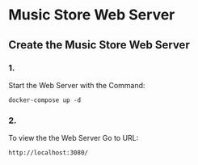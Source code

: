 # Music Store Web Server 

## Create the Music Store Web Server

### 1.
Start the Web Server with the Command:

```
docker-compose up -d 
```

### 2.
To view the the Web Server
Go to URL:
```
http://localhost:3080/
```
